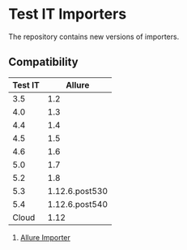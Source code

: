 # Test IT Importers
The repository contains new versions of importers.

## Compatibility

| Test IT | Allure         |
|---------|----------------|
| 3.5     | 1.2            |
| 4.0     | 1.3            |
| 4.4     | 1.4            |
| 4.5     | 1.5            |
| 4.6     | 1.6            |
| 5.0     | 1.7            |
| 5.2     | 1.8            |
| 5.3     | 1.12.6.post530 |
| 5.4     | 1.12.6.post540 |
| Cloud   | 1.12           |

 1. [Allure Importer](https://github.com/testit-tms/importers/tree/main/testit-importer-allure)
